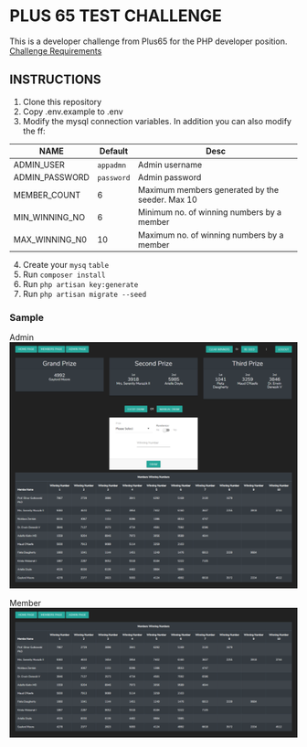 # PLUS 65 TEST CHALLENGE

This is a developer challenge from Plus65 for the PHP developer position.  
[Challenge Requirements](https://drive.google.com/open?id=0ByoKs7KHMtLyeEdrcG5yMnRjUWg5eTlLMUdPbWl0SWxUMVFZ)

## INSTRUCTIONS

1. Clone this repository
2. Copy .env.example to .env
3. Modify the mysql connection variables. In addition you can also modify the ff:

| NAME | Default | Desc |
| ---- | ---- | --- |
| ADMIN_USER | `appadmn` | Admin username
| ADMIN_PASSWORD | `password` | Admin password
| MEMBER_COUNT | 6 | Maximum members generated by the seeder. Max 10
| MIN_WINNING_NO | 6 | Minimum no. of winning numbers by a member
| MAX_WINNING_N0 | 10 | Maximum no. of winning numbers by a member

4. Create your `mysq` `table`
5. Run `composer install`
6. Run `php artisan key:generate`
5. Run `php artisan migrate --seed`

### Sample

Admin  
![Admin](screens/admin.png)  

Member  
![Member](screens/member.png)  

